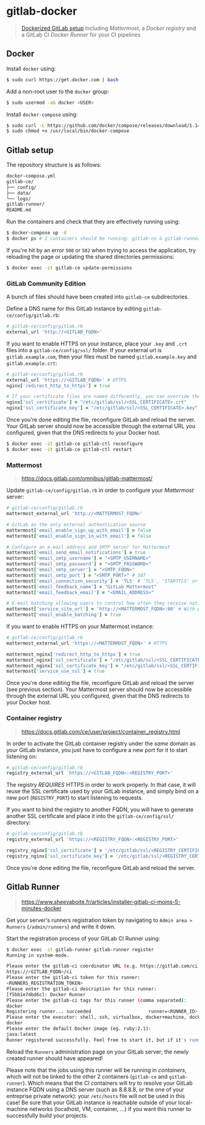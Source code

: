 # gitlab-docker
> [Dockerized GitLab setup](https://docs.gitlab.com/omnibus/docker/README.html) including *Mattermost*, a *Docker registry* and a GitLab CI *Docker Runner* for your CI pipelines

## Docker

Install `docker` using:

```bash
$ sudo curl https://get.docker.com | bash
```

Add a non-root user to the `docker` group:

```bash
$ sudo usermod -aG docker <USER>
```

Install `docker-compose` using:

```bash
$ sudo curl -L https://github.com/docker/compose/releases/download/1.14.0/docker-compose-`uname -s`-`uname -m` > /usr/local/bin/docker-compose
$ sudo chmod +x /usr/local/bin/docker-compose
```

## Gitlab setup

The repository structure is as follows:

```txt
docker-compose.yml
gitlab-ce/
├── config/
├── data/
└── logs/
gitlab-runner/
README.md
```

Run the containers and check that they are effectively running using:

```bash
$ docker-compose up -d
$ docker ps # 2 containers should be running: gitlab-ce & gitlab-runner
```

If you're hit by an error `500` or `502` when trying to access the application, try reloading the page or updating the shared directories permissions:

```bash
$ docker exec -it gitlab-ce update-permissions
```

### GitLab Community Edition

A bunch of files should have been created into `gitlab-ce` subdirectories.

Define a DNS name for this GitLab instance by editing `gitlab-ce/config/gitlab.rb`:

```ruby
# gitlab-ce/config/gitlab.rb
external_url 'http://<GITLAB_FQDN>'
```

If you want to enable HTTPS on your instance, place your `.key` and `.crt` files into a `gitlab-ce/config/ssl/` folder. If your external url is `gitlab.example.com`, then your files must be named `gitlab.example.key` and `gitlab.example.crt`:

```ruby
# gitlab-ce/config/gitlab.rb
external_url 'https://<GITLAB_FQDN>' # HTTPS
nginx['redirect_http_to_https'] = true

# If your certificate files are named differently, you can override their name here
nginx['ssl_certificate'] = "/etc/gitlab/ssl/<SSL_CERTIFICATE>.crt"
nginx['ssl_certificate_key'] = "/etc/gitlab/ssl/<SSL_CERTIFICATE>.key"
```

Once you're done editing the file, reconfigure GitLab and reload the server. Your GitLab server should now be accessible through the external URL you configured, given that the DNS redirects to your Docker host.

```bash
$ docker exec -it gitlab-ce gitlab-ctl reconfigure
$ docker exec -it gitlab-ce gitlab-ctl restart
```

### Mattermost
> https://docs.gitlab.com/omnibus/gitlab-mattermost/

Update `gitlab-ce/config/gitlab.rb` in order to configure your *Mattermost* server:

```ruby
# gitlab-ce/config/gitlab.rb
mattermost_external_url 'http://<MATTERMOST_FQDN>' 

# GitLab as the only external authentication source
mattermost['email_enable_sign_up_with_email'] = false
mattermost['email_enable_sign_in_with_email'] = false

# Configure an e-mail address and SMTP server for Mattermost
mattermost['email_send_email_notifications'] = true
mattermost['email_smtp_username'] = "<SMTP_USERNAME>"
mattermost['email_smtp_password'] = "<SMTP_PASSWORD>"
mattermost['email_smtp_server'] = "<SMTP_FQDN>"
mattermost['email_smtp_port'] = "<SMTP_PORT>" # 587
mattermost['email_connection_security'] = 'TLS' # 'TLS', 'STARTTLS' or nil
mattermost['email_feedback_name'] = "GitLab Mattermost"
mattermost['email_feedback_email'] = "<EMAIL_ADDRESS>"

# E-mail batching allowing users to control how often they receive notifications
mattermost['service_site_url'] = 'http://<MATTERMOST_FQDN>:80' # With protocol AND port
mattermost['email_enable_batching'] = true
```

If you want to enable HTTPS on your Mattermost instance:

```ruby
# gitlab-ce/config/gitlab.rb
mattermost_external_url 'https://<MATTERMOST_FQDN>' # HTTPS

mattermost_nginx['redirect_http_to_https'] = true
mattermost_nginx['ssl_certificate'] = "/etc/gitlab/ssl/<SSL_CERTIFICATE>.crt"
mattermost_nginx['ssl_certificate_key'] = "/etc/gitlab/ssl/<SSL_CERTIFICATE>.key"
mattermost['service_use_ssl'] = true
```

Once you're done editing the file, reconfigure GitLab and reload the server (see previous section). Your Mattermost server should now be accessible through the external URL you configured, given that the DNS redirects to your Docker host.

### Container registry
> https://docs.gitlab.com/ce/user/project/container_registry.html

In order to activate the GitLab container registry under the *same* domain as your GitLab instance, you just have to configure a new port for it to start listening on:

```ruby
# gitlab-ce/config/gitlab.rb
registry_external_url 'https://<GITLAB_FQDN>:<REGISTRY_PORT>'
```

The registry *REQUIRES* HTTPS in order to work properly. In that case, it will reuse the SSL certificate used by your GitLab instance, and simply bind on a new port (`REGISTRY_PORT`) to start listening to requests.

If you want to bind the registry to another FQDN, you will have to generate another SSL certificate and place it into the `gitlab-ce/config/ssl/` directory:

```ruby
# gitlab-ce/config/gitlab.rb
registry_external_url 'https://<REGISTRY_FQDN>:<REGISTRY_PORT>'

registry_nginx['ssl_certificate'] = '/etc/gitlab/ssl/<REGISTRY_CERTIFICATE>.pem'
registry_nginx['ssl_certificate_key'] = '/etc/gitlab/ssl/<REGISTRY_CERTIFICATE>.key'
```

Once you're done editing the file, reconfigure GitLab and reload the server.

## Gitlab Runner
> https://www.sheevaboite.fr/articles/installer-gitlab-ci-moins-5-minutes-docker

Get your server's runners registration token by navigating to `Admin area > Runners` (`/admin/runners`) and write it down.

Start the registration process of your GitLab CI Runner using:

```bash
$ docker exec -it gitlab-runner gitlab-runner register
Running in system-mode.

Please enter the gitlab-ci coordinator URL (e.g. https://gitlab.com/ci):
https://<GITLAB_FQDN>/ci
Please enter the gitlab-ci token for this runner:
<RUNNERS_REGISTRATION_TOKEN>
Please enter the gitlab-ci description for this runner:
[f5bb1e7dbd6c]: Docker Runner
Please enter the gitlab-ci tags for this runner (comma separated):
docker
Registering runner... succeeded                     runner=<RUNNER_ID>
Please enter the executor: shell, ssh, virtualbox, docker+machine, docker-ssh+machine, docker, docker-ssh, parallels:
docker
Please enter the default Docker image (eg. ruby:2.1):
java:latest
Runner registered successfully. Feel free to start it, but if it's running already the config should be automatically reloaded!
```

Reload the `Runners` administration page on your GitLab server; the newly created runner should have appeared!

Please note that the jobs using this runner will be running in *containers*, which will not be linked to the other 2 containers (`gitlab-ce` and `gitlab-runner`). Which means that the CI containers will try to resolve your GitLab instance FQDN using a DNS server (such as 8.8.8.8, or the one of your entreprise private network): your `/etc/hosts` file will not be used in this case! Be sure that your GitLab instance is reachable outside of your local-machine networks (localhost, VM, container, ...) if you want this runner to successfully build your projects.